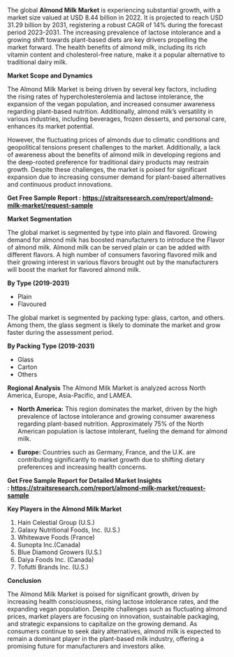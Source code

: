<p data-pm-slice="1 1 []">The global&nbsp;<strong>Almond Milk Market</strong> is experiencing substantial growth, with a market size valued at USD 8.44 billion in 2022. It is projected to reach USD 31.29 billion by 2031, registering a robust CAGR of 14% during the forecast period 2023-2031. The increasing prevalence of lactose intolerance and a growing shift towards plant-based diets are key drivers propelling the market forward. The health benefits of almond milk, including its rich vitamin content and cholesterol-free nature, make it a popular alternative to traditional dairy milk.</p>
<p><strong>Market Scope and Dynamics</strong></p>
<p>The Almond Milk Market is being driven by several key factors, including the rising rates of hypercholesterolemia and lactose intolerance, the expansion of the vegan population, and increased consumer awareness regarding plant-based nutrition. Additionally, almond milk&rsquo;s versatility in various industries, including beverages, frozen desserts, and personal care, enhances its market potential.</p>
<p>However, the fluctuating prices of almonds due to climatic conditions and geopolitical tensions present challenges to the market. Additionally, a lack of awareness about the benefits of almond milk in developing regions and the deep-rooted preference for traditional dairy products may restrain growth. Despite these challenges, the market is poised for significant expansion due to increasing consumer demand for plant-based alternatives and continuous product innovations.</p>
<p><strong>Get Free Sample Report :&nbsp;<a href="https://straitsresearch.com/report/almond-milk-market/request-sample">https://straitsresearch.com/report/almond-milk-market/request-sample</a>&nbsp;</strong></p>
<p><strong>Market Segmentation</strong></p>
<p>The global market is segmented by type into plain and flavored. Growing demand for almond milk has boosted manufacturers to introduce the Flavor of almond milk. Almond milk can be served plain or can be added with different flavors. A high number of consumers favoring flavored milk and their growing interest in various flavors brought out by the manufacturers will boost the market for flavored almond milk.</p>
<p class="font-18"><strong>By Type (2019-2031)</strong></p>
<ul>
<li>Plain</li>
<li>Flavoured</li>
</ul>
<p>The global market is segmented&nbsp;by packing type: glass, carton, and others. Among them, the glass segment is likely to dominate the market and grow faster during the assessment period.</p>
<p class="font-18"><strong>By Packing Type (2019-2031)</strong></p>
<ul>
<li>Glass</li>
<li>Carton</li>
<li>Others</li>
</ul>
<p><strong>Regional Analysis</strong> The Almond Milk Market is analyzed across North America, Europe, Asia-Pacific, and LAMEA.</p>
<ul data-spread="false">
<li>
<p><strong>North America:</strong> This region dominates the market, driven by the high prevalence of lactose intolerance and growing consumer awareness regarding plant-based nutrition. Approximately 75% of the North American population is lactose intolerant, fueling the demand for almond milk.</p>
</li>
<li>
<p><strong>Europe:</strong> Countries such as Germany, France, and the U.K. are contributing significantly to market growth due to shifting dietary preferences and increasing health concerns.</p>
</li>
</ul>
<p><strong>Get Free Sample Report for Detailed Market Insights :&nbsp;<a href="https://straitsresearch.com/report/almond-milk-market/request-sample">https://straitsresearch.com/report/almond-milk-market/request-sample</a>&nbsp;</strong></p>
<p><strong>Key Players in the Almond Milk Market&nbsp;</strong></p>
<ol>
<li>Hain Celestial Group (U.S.)</li>
<li>Galaxy Nutritional Foods, Inc. (U.S.)</li>
<li>Whitewave Foods (France)</li>
<li>Sunopta Inc.(Canada)</li>
<li>Blue Diamond Growers (U.S.)</li>
<li>Daiya Foods Inc. (Canada)</li>
<li>Tofutti Brands Inc. (U.S.)</li>
</ol>
<p><strong>Conclusion</strong></p>
<p>The Almond Milk Market is poised for significant growth, driven by increasing health consciousness, rising lactose intolerance rates, and the expanding vegan population. Despite challenges such as fluctuating almond prices, market players are focusing on innovation, sustainable packaging, and strategic expansions to capitalize on the growing demand. As consumers continue to seek dairy alternatives, almond milk is expected to remain a dominant player in the plant-based milk industry, offering a promising future for manufacturers and investors alike.</p>
